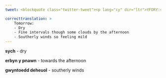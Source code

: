 ```yaml
---
tweet: <blockquote class="twitter-tweet"><p lang="cy" dir="ltr">YFORY:<br><br>- Sych<br>- Cyfnodau braf er yn cymylu rhywfaint erbyn y pnawn<br>- Gwyntoedd deheuol felly yn teimlo&#39;n fwynach<a href="https://twitter.com/hashtag/S4CTywydd?src=hash&amp;ref_src=twsrc%5Etfw">#S4CTywydd</a> <a href="https://twitter.com/hashtag/G%C5%B5ylyBanc?src=hash&amp;ref_src=twsrc%5Etfw">#GŵylyBanc</a> <a href="https://twitter.com/hashtag/Bankholidayweekend?src=hash&amp;ref_src=twsrc%5Etfw">#Bankholidayweekend</a> <a href="https://t.co/4gvFF5A0EZ">pic.twitter.com/4gvFF5A0EZ</a></p>&mdash; S4C Tywydd (@S4Ctywydd) <a href="https://twitter.com/S4Ctywydd/status/1300146516439584773?ref_src=twsrc%5Etfw">August 30, 2020</a></blockquote> <script async src="https://platform.twitter.com/widgets.js" charset="utf-8"></script>

correcttranslation: >
    Tomorrow: 
    - Dry   
    - Fine intervals though some clouds by the afternoon
    - Southerly winds so feeling mild 
---
```


**sych** - dry

**erbyn y pnawn** - towards the afternoon

**gwyntoedd deheuol** - southerly winds


